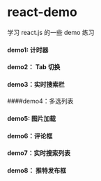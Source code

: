 # react-demo
学习 react.js 的一些 demo 练习

#### demo1: 计时器

#### demo2： Tab 切换

#### demo3：实时搜索栏

####demo4：多选列表

#### demo5: 图片加载

#### demo6：评论框

#### demo7：实时搜索列表

#### demo8： 推特发布框

